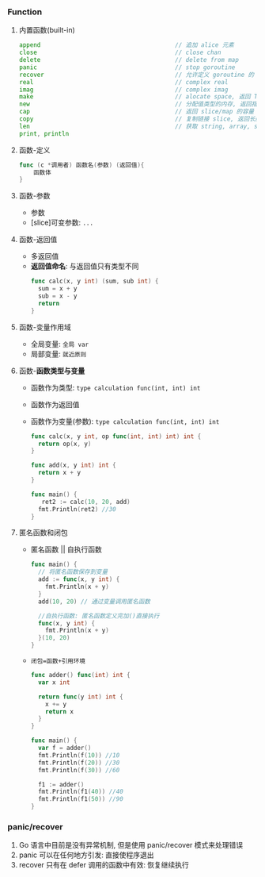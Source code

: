 ### Function

1. 内置函数(built-in)

   ```go
   append                                      // 追加 alice 元素
   close                                       // close chan
   delete                                      // delete from map
   panic                                       // stop goroutine
   recover                                     // 允许定义 goroutine 的 panic 动作
   real                                        // complex real
   imag                                        // complex imag
   make                                        // alocate space, 返回 Type 本身[slice, map, channel]
   new                                         // 分配值类型的内存, 返回指向 Type 的指针
   cap                                         // 返回 slice/map 的容量
   copy                                        // 复制链接 slice, 返回长度
   len                                         // 获取 string, array, slice, map, channel 长度
   print, println
   ```

2. 函数-定义

   ```go
   func (c *调用者) 函数名(参数) (返回值){
       函数体
   }
   ```

3. 函数-参数

   - 参数
   - [slice]可变参数: `...`

4. 函数-返回值

   - 多返回值
   - **返回值命名**: 与返回值只有类型不同
     ```go
     func calc(x, y int) (sum, sub int) {
       sum = x + y
       sub = x - y
       return
     }
     ```

5. 函数-变量作用域

   - 全局变量: `全局 var`
   - 局部变量: `就近原则`

6. 函数-**函数类型与变量**

   - 函数作为类型: `type calculation func(int, int) int`
   - 函数作为返回值
   - 函数作为变量(参数): `type calculation func(int, int) int`

     ```go
     func calc(x, y int, op func(int, int) int) int {
       return op(x, y)
     }

     func add(x, y int) int {
       return x + y
     }

     func main() {
        ret2 := calc(10, 20, add)
       fmt.Println(ret2) //30
     }
     ```

7. 匿名函数和闭包

   - 匿名函数 || 自执行函数

     ```go
     func main() {
       // 将匿名函数保存到变量
       add := func(x, y int) {
         fmt.Println(x + y)
       }
       add(10, 20) // 通过变量调用匿名函数

       //自执行函数: 匿名函数定义完加()直接执行
       func(x, y int) {
         fmt.Println(x + y)
       }(10, 20)
     }
     ```

   - `闭包=函数+引用环境`

     ```go
     func adder() func(int) int {
       var x int

       return func(y int) int {
         x += y
         return x
       }
     }

     func main() {
       var f = adder()
       fmt.Println(f(10)) //10
       fmt.Println(f(20)) //30
       fmt.Println(f(30)) //60

       f1 := adder()
       fmt.Println(f1(40)) //40
       fmt.Println(f1(50)) //90
     }
     ```

### panic/recover

1. Go 语言中目前是没有异常机制, 但是使用 panic/recover 模式来处理错误
2. panic 可以在任何地方引发: 直接使程序退出
3. recover 只有在 defer 调用的函数中有效: 恢复继续执行
